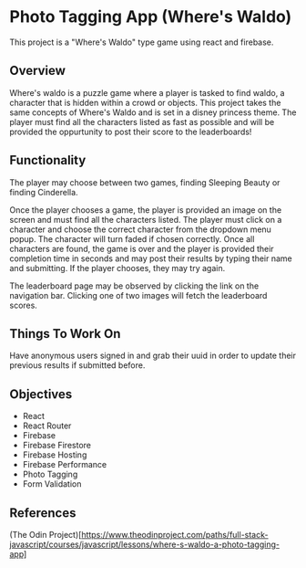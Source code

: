 # Photo Tagging App (Where's Waldo)

This project is a "Where's Waldo" type game using react and firebase.

## Overview

Where's waldo is a puzzle game where a player is tasked to find waldo, a character that is hidden within a crowd or objects. This project takes the same concepts of Where's Waldo and is set in a disney princess theme. The player must find all the characters listed as fast as possible and will be provided the oppurtunity to post their score to the leaderboards!

## Functionality

The player may choose between two games, finding Sleeping Beauty or finding Cinderella.

Once the player chooses a game, the player is provided an image on the screen and must find all the characters listed. The player must click on a character and choose the correct character from the dropdown menu popup. The character will turn faded if chosen correctly. Once all characters are found, the game is over and the player is provided their completion time in seconds and may post their results by typing their name and submitting. If the player chooses, they may try again.

The leaderboard page may be observed by clicking the link on the navigation bar. Clicking one of two images will fetch the leaderboard scores. 

## Things To Work On

Have anonymous users signed in and grab their uuid in order to update their previous results if submitted before.

## Objectives

- React
- React Router
- Firebase
- Firebase Firestore
- Firebase Hosting
- Firebase Performance
- Photo Tagging
- Form Validation 

## References

(The Odin Project)[https://www.theodinproject.com/paths/full-stack-javascript/courses/javascript/lessons/where-s-waldo-a-photo-tagging-app]